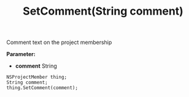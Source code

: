 ﻿---
uid: crmscript_ref_NSProjectMember_SetComment
title: SetComment(String comment)
intellisense: NSProjectMember.SetComment
keywords: NSProjectMember, GetComment
so.topic: reference
---

Comment text on the project membership

**Parameter:** 
 - **comment** String

```crmscript
NSProjectMember thing;
String comment;
thing.SetComment(comment);
```

